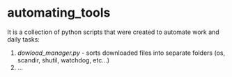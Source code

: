 # automating_tools

It is a collection of python scripts that were created to automate work and daily tasks:

1. *dowload_manager.py* - sorts downloaded files into separate folders (os, scandir, shutil, watchdog, etc...)
2. ...
